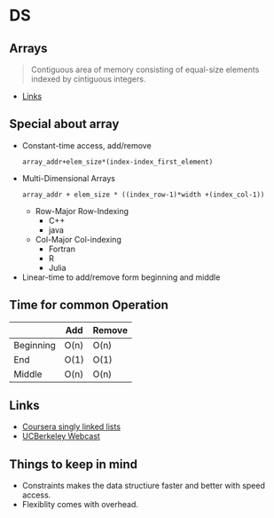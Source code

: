 # DS
 
## Arrays
> Contiguous area of memory consisting of equal-size elements indexed by cintiguous integers.
+ [Links](#Links)

## Special about array
+ Constant-time access, add/remove
    ``` 
    array_addr+elem_size*(index-index_first_element)
    ```
+ Multi-Dimensional Arrays
    ```
    array_addr + elem_size * ((index_row-1)*width +(index_col-1))
    ```
    + Row-Major Row-Indexing
        + C++
        + java
    + Col-Major Col-indexing
        + Fortran
        + R
        + Julia
+ Linear-time to add/remove form beginning and middle

## Time for common Operation
|           |Add    |Remove |
|-----------|-------|-------|
|Beginning  |O(n)   |O(n)   |
|End        |O(1)   |O(1)   |
|Middle     |O(n)   |O(n)   |

## Links
+ [Coursera singly linked lists](https://www.coursera.org/lecture/data-structures/singly-linked-lists-kHhgK)
+ [UCBerkeley Webcast](https://archive.org/details/ucberkeley_webcast_Wp8oiO_CZZE)

## Things to keep in mind
+ Constraints makes the data structiure faster and better with speed access.
+ Flexiblity comes with overhead.